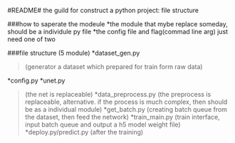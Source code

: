 #README#
the guild for construct a python project: file structure

###how to saperate the modeule
*the module that mybe replace someday, should be a individule py file
*the config file and flag(commad line arg) just need one of two

###file structure (5 module)
*dataset_gen.py
>(generator a dataset which prepared for train form raw data)

*config.py
*unet.py
>(the net is replaceable)
*data_preprocess.py
>(the preprocess is replaceable, alternative. if the process is much complex, then should be as a individual module)
*get_batch.py
>(creating batch queue from the dataset, then feed the network)
*train_main.py
>(train interface, input batch queue and output a h5 model weight file)
*deploy.py/predict.py
>(after the training)







